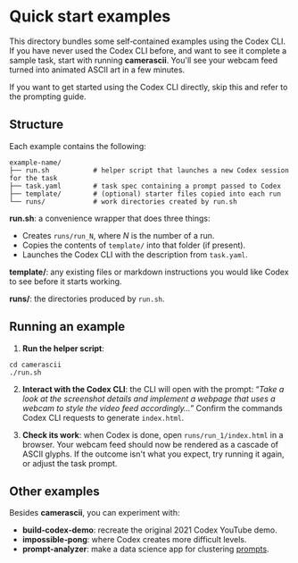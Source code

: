 # Quick start examples

This directory bundles some self‑contained examples using the Codex CLI. If you have never used the Codex CLI before, and want to see it complete a sample task, start with running **camerascii**. You'll see your webcam feed turned into animated ASCII art in a few minutes.

If you want to get started using the Codex CLI directly, skip this and refer to the prompting guide.

## Structure

Each example contains the following:

```
example‑name/
├── run.sh           # helper script that launches a new Codex session for the task
├── task.yaml        # task spec containing a prompt passed to Codex
├── template/        # (optional) starter files copied into each run
└── runs/            # work directories created by run.sh
```

**run.sh**: a convenience wrapper that does three things:

- Creates `runs/run_N`, where _N_ is the number of a run.
- Copies the contents of `template/` into that folder (if present).
- Launches the Codex CLI with the description from `task.yaml`.

**template/**: any existing files or markdown instructions you would like Codex to see before it starts working.

**runs/**: the directories produced by `run.sh`.

## Running an example

1. **Run the helper script**:

```
cd camerascii
./run.sh
```

2. **Interact with the Codex CLI**: the CLI will open with the prompt: “_Take a look at the screenshot details and implement a webpage that uses a webcam to style the video feed accordingly…_” Confirm the commands Codex CLI requests to generate `index.html`.

3. **Check its work**: when Codex is done, open `runs/run_1/index.html` in a browser. Your webcam feed should now be rendered as a cascade of ASCII glyphs. If the outcome isn't what you expect, try running it again, or adjust the task prompt.

## Other examples

Besides **camerascii**, you can experiment with:

- **build‑codex‑demo**: recreate the original 2021 Codex YouTube demo.
- **impossible‑pong**: where Codex creates more difficult levels.
- **prompt‑analyzer**: make a data science app for clustering [prompts](https://github.com/f/awesome-chatgpt-prompts).
